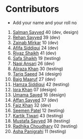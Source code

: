 # Contributors

- Add your name and your roll no

1. [Salman Sayyed](https://www.github.com/Sayyed-Salman) 40 (dev, design)
2. [Rehan Sayyed](https://www.github.com/rehan6658) 39 (dev)
3. [Zainab Mirkar](https://github.com/zainabmirkar) 10 (dev)
4. [Afifa Siddiqui](https://github.com/AfifaSidd) 24 (dev)
5. [Riyaz Shaikh](https://github.com/riyaz7122001) 41 (dev)
6. [Safa Shaikh](https://GitHub.com/Safanaaz1234) 19 (testing)
7. [Naqi Ansari](https://github.com/CsEnox) 26 (dev)
8. [Aliraza Khan](https://github.com/itsarkcodes) 30 (testing)
9. [Tariq Saeed](https://github.com/Tariqs28) 34 (design)
10. [Baig Maaruf](https://github.com/Maroof810) 27 (dev)
11. [Hamza Siddiqui](https://github.com/hamza270-web) 42 (testing)
12. [Iqra Khan](https://github.com/Iqrakhan08) 07 (design)
13. [Umama Sayed](https://github.com/UmamaSayed) 16 (design)
14. [Affan Sayyed](https://github.com/Affansayed9987) 37 (dev)
15. [Faiz Khan](https://github.com/Faizzzzkhan) 32 (dev)
16. [Seemen Patel](https://github.com/serora77) 12 (testing)
17. [Kartik Tiwari](https://github.com/tiwarikartik) 43 (testing)
18. [Mustafa Sayyed](https://github.com/mustafa-1721) 38 (testing)
19. [Radhika Choudhary](https://seranking.com/blog/wp-content/uploads/2021/01/404_01-min.jpg) 02 (testing)
20. [Asha Panigrahi](https://seranking.com/blog/wp-content/uploads/2021/01/404_01-min.jpg) 11 (testing)

